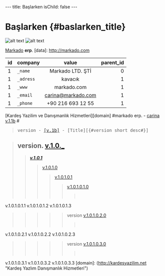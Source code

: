 <MTMarkdownOptions output='raw'>
---
title: Başlarken
isChild: false
---

# Başlarken {#baslarken_title}

![alt text][logo]
![alt text][logo2]

[logo]: http://kardesyazilim.net/kardes_yazilim_transparent.png "Kardeş Yazılım Danışmanlık Hizmetleri"
[logo2]: http://kardesyazilim.net/markado.png "Kardeş Yazılım Danışmanlık Hizmetleri"
 

[Markado](http://markado.com) **erp**.
[data]: http://markado.com

| id       | company        | value          | parent_id |
| ------------- |:------------- |:-------------:| -------------:|
| 1 | `_name`      |  Markado LTD. ŞTİ| 0 |
| 1 | `_adress`     | kavacık      | 1 |
| 1 | `_www`     | markado.com      | 1 |
| 1 | `_email`     | carina@markado.com     | 1 |
| 1 | `_phone`     | +90 216 693 12 55     | 1 |





[Kardeş Yazilim ve Danışmanlık Hizmetleri][domain]
#markado erp. - [carina v.1.1b](_push/v.1.1.b.md) #



><pre>version - <a href="/_push/" title="Carina Erp v.1b">[v.1b]</a> - [Title][{#version_short_desc#}]</pre>


>## version. [v.1.0._](/_push/v.1.0.md "v.1.0")
>>[***v.1.0.1***](/_push/v.1.0.1.md)
>>>[v.1.0.1.0](/_push/v.1.0.1.0.md)
>>>>[v.1.0.1.0.1](/_push/v.1.0.1.0.1.md)
>>>>>[v.1.0.1.0.1.0]()
>>>>>><pre>
<a herf="/_push/.md/">v.1.0.1.0.1.1</a>
<a herf="/_push/.md/">v.1.0.1.0.1.2</a>
<a herf="/_push/.md/">v.1.0.1.0.1.3</a>
</pre>

>>>>> version [v.1.0.1.0.2.0]() 
>>>>>><pre>
<a herf="/_push/">v.1.0.1.0.2.1</a>
<a herf="/_push/">v.1.0.1.0.2.2</a>
<a herf="/_push/">v.1.0.1.0.2.3</a>
</pre>

>>>>> version [v.1.0.1.0.3.0]() 
>>>>>><pre>
<a herf="/_push/">v.1.0.1.0.3.1</a>
<a herf="/_push/">v.1.0.1.0.3.2</a>
<a herf="/_push/">v.1.0.1.0.3.3</a>
</pre>
[domain]: (http://kardesyazilim.net "Kardeş Yazlım Danışmanlık Hizmetleri")


</MTMarkdownOptions>